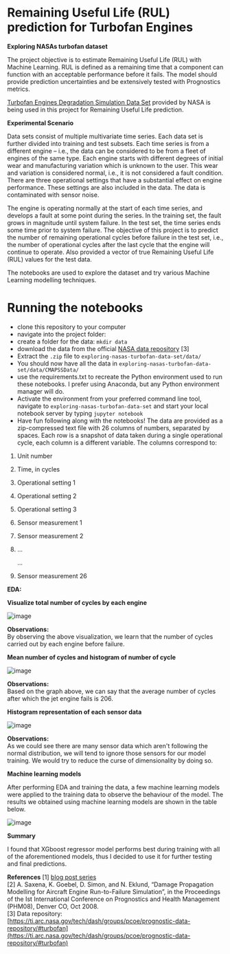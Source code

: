 # Remaining Useful Life (RUL) prediction for Turbofan Engines

**Exploring NASAs turbofan dataset**

The project objective is to estimate Remaining Useful Life (RUL) with Machine Learning. RUL is defined as a remaining time that a component can function with an acceptable performance before it fails. 
The model should provide prediction uncertainties and be extensively tested with Prognostics metrics.

[Turbofan Engines Degradation Simulation Data Set](https://ti.arc.nasa.gov/tech/dash/groups/pcoe/prognostic-data-repository/) provided by NASA is being used in this project for Remaining Useful Life prediction.

**Experimental Scenario** 

Data sets consist of multiple multivariate time series. Each data set is further divided into training and test subsets. Each time series is from a different engine – i.e., the data can be considered to be from a fleet of engines of the same type. Each engine starts with different degrees of initial wear and manufacturing variation which is unknown to the user. This wear and variation is considered normal, i.e., it is not considered a fault condition. There are three operational settings that have a substantial effect on engine performance. These settings are also included in the data. The data is contaminated with sensor noise.

The engine is operating normally at the start of each time series, and develops a fault at some point during the series. In the training set, the fault grows in magnitude until system failure. In the test set, the time series ends some time prior to system failure. The objective of this project is to predict the number of remaining operational cycles before failure in the test set, i.e., the number of operational cycles after the last cycle that the engine will continue to operate. Also provided a vector of true Remaining Useful Life (RUL) values for the test data. 

 The notebooks are used to explore the dataset and try various Machine Learning modelling techniques.
 
 
# Running the notebooks
- clone this repository to your computer
- navigate into the project folder:  
- create a folder for the data: `mkdir data`
- download the data from the official [NASA data repository](https://ti.arc.nasa.gov/tech/dash/groups/pcoe/prognostic-data-repository/#turbofan) [3] 
- Extract the `.zip` file to `exploring-nasas-turbofan-data-set/data/`
- You should now have all the data in `exploring-nasas-turbofan-data-set/data/CMAPSSData/`
- use the requirements.txt to recreate the Python environment used to run these notebooks. I prefer using Anaconda, but any Python environment manager will do.
- Activate the environment from your preferred command line tool, navigate to `exploring-nasas-turbofan-data-set` and start your local notebook server by typing `jupyter notebook`
- Have fun following along with the notebooks!
The data are provided as a zip-compressed text file with 26 columns of numbers, separated by spaces. Each row is a snapshot of data taken during a single operational cycle, each column is a different variable. The columns correspond to:
1)	Unit number
2)	Time, in cycles
3)	Operational setting 1
4)	Operational setting 2
5)	Operational setting 3
6)	Sensor measurement 1
7)	Sensor measurement 2
8)	
    ...

    ...

26)	Sensor measurement 26

**EDA:**

 **Visualize total number of cycles by each engine**
 
 ![image](https://user-images.githubusercontent.com/98378358/210375130-784201d4-d7dc-4eda-817d-083d0fa86f56.png)


 **Observations:**  
By observing the above visualization, we learn that the number of cycles carried out by each engine before failure.

**Mean number of cycles and histogram of number of cycle**

![image](https://user-images.githubusercontent.com/98378358/210375255-46edc5f2-89ec-4f2e-a7f3-74d1e0a2cd91.png)

**Observations:**  
Based on the graph above, we can say that the average number of cycles after which the jet engine fails is 206.


**Histogram representation of each sensor data**

 ![image](https://user-images.githubusercontent.com/98378358/210375327-5d5a3180-57d1-4a32-aa8d-93d964eaf79c.png)


**Observations:**  
As we could see there are many sensor data which aren't following the normal distribution, we will tend to ignore those sensors for our model training. We would try to reduce the curse of dimensionality by doing so.

**Machine learning models**

After performing EDA and training the data, a few machine learning models were applied to the training data to observe the behaviour of the model. The results we obtained using machine learning models are shown in the table below.
 
 ![image](https://user-images.githubusercontent.com/98378358/210374522-a529a0a1-668b-40a4-80ae-4b346017911a.png)

 
 
**Summary**

I found that XGboost regressor model performs best during training with all of the aforementioned models, thus I decided to use it for further testing and final predictions.


**References**
[1] [blog post series](https://towardsdatascience.com/tagged/exploring-nasa-turbofan)  
[2] A. Saxena, K. Goebel, D. Simon, and N. Eklund, “Damage Propagation Modelling for Aircraft Engine Run-to-Failure Simulation”, in the Proceedings of the Ist International Conference on Prognostics and Health Management (PHM08),
 Denver CO, Oct 2008.  
[3] Data repository: [https://ti.arc.nasa.gov/tech/dash/groups/pcoe/prognostic-data-repository/#turbofan](https://ti.arc.nasa.gov/tech/dash/groups/pcoe/prognostic-data-repository/#turbofan)

